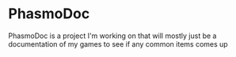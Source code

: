 # PhasmoDoc
PhasmoDoc is a project I'm working on that will mostly just be a documentation of my games to see if any common items comes up
